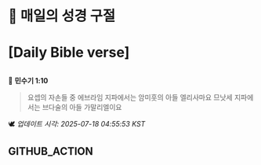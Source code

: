 # 🙏 매일의 성경 구절
# [Daily Bible verse]
##
<!-- START_BIBLE_VERSE -->
📖 **민수기 1:10**
> 요셉의 자손들 중 에브라임 지파에서는 암미훗의 아들 엘리사마요 므낫세 지파에서는 브다술의 아들 가말리엘이요

🕊️ _업데이트 시각: 2025-07-18 04:55:53 KST_
  <!-- END_BIBLE_VERSE -->
## GITHUB_ACTION
